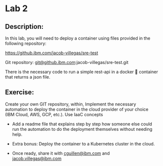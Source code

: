 # Lab 2
## Description:
In this lab, you will need to deploy a container using files provided in the following repository:

https://github.ibm.com/jacob-villegas/sre-test

Git repository: git@github.ibm.com:jacob-villegas/sre-test.git

There is the necessary code to run a simple rest-api in a docker 🐳 container that returns a json file.

## Exercise:
Create your own GIT repository, within, Implement the necessary automation to deploy the container in the cloud provider of your choice (IBM Cloud, AWS, GCP, etc.).
Use IaaC concepts

- Add a readme file that explains step by step how someone else could run the automation to do the deployment themselves without needing help.

- Extra bonus: Deploy the container to a Kubernetes cluster in the cloud.

- Once ready, share it with cguillen@ibm.com and jacob.villegas@ibm.com
